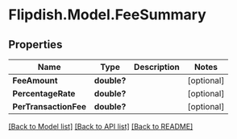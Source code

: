 # Flipdish.Model.FeeSummary
## Properties

Name | Type | Description | Notes
------------ | ------------- | ------------- | -------------
**FeeAmount** | **double?** |  | [optional] 
**PercentageRate** | **double?** |  | [optional] 
**PerTransactionFee** | **double?** |  | [optional] 

[[Back to Model list]](../README.md#documentation-for-models) [[Back to API list]](../README.md#documentation-for-api-endpoints) [[Back to README]](../README.md)

